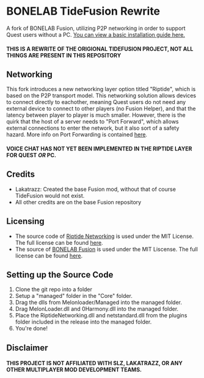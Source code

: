 # BONELAB TideFusion Rewrite
A fork of BONELAB Fusion, utilizing P2P networking in order to support Quest users without a PC.
[You can view a basic installation guide here.](INSTALLATION.md)

#### THIS IS A REWRITE OF THE ORIGIONAL TIDEFUSION PROJECT, NOT ALL THINGS ARE PRESENT IN THIS REPOSITORY

## Networking
This fork introduces a new networking layer option titled "Riptide", which is based on the P2P transport model. This networking solution allows devices to connect directly to eachother, meaning Quest users do not need any external device to connect to other players (no Fusion Helper), and that the latency between player to player is much smaller. However, there is the quirk that the host of a server needs to "Port Forward", which allows external connections to enter the network, but it also sort of a safety hazard. More info on Port Forwarding is contained [here](https://cybernews.com/what-is-vpn/port-forwarding/).
#### VOICE CHAT HAS NOT YET BEEN IMPLEMENTED IN THE RIPTIDE LAYER FOR QUEST _OR_ PC.

## Credits
- Lakatrazz: Created the base Fusion mod, without that of course TideFusion would not exist.
- All other credits are on the base Fusion repository

## Licensing
- The source code of [Riptide Networking](https://github.com/RiptideNetworking/Riptide) is used under the MIT License. The full license can be found [here](https://github.com/RiptideNetworking/Riptide/blob/main/LICENSE.md).
- The source of [BONELAB Fusion](https://github.com/Lakatrazz/BONELAB-Fusion) is used under the MIT Liscense. The full license can be found [here](https://github.com/Lakatrazz/BONELAB-Fusion/blob/main/LICENSE).

## Setting up the Source Code
1. Clone the git repo into a folder
2. Setup a "managed" folder in the "Core" folder.
3. Drag the dlls from Melonloader/Managed into the managed folder.
4. Drag MelonLoader.dll and 0Harmony.dll into the managed folder.
5. Place the RiptideNetworking.dll and netstandard.dll from the plugins folder included in the release into the managed folder.
6. You're done!

## Disclaimer

#### THIS PROJECT IS NOT AFFILIATED WITH SLZ, LAKATRAZZ, OR ANY OTHER MULTIPLAYER MOD DEVELOPMENT TEAMS.
